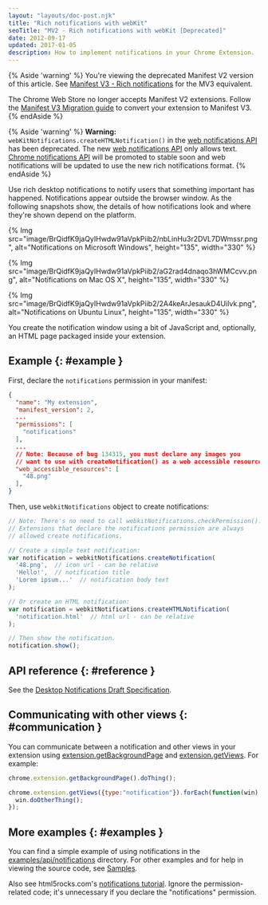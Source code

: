 ```yaml
---
layout: "layouts/doc-post.njk"
title: "Rich notifications with webKit"
seoTitle: "MV2 - Rich notifications with webKit [Deprecated]"
date: 2012-09-17
updated: 2017-01-05
description: How to implement notifications in your Chrome Extension.
---
```


{% Aside 'warning' %}
You're viewing the deprecated Manifest V2 version of this article. See [Manifest V3 - Rich notifications](/docs/extensions/mv3/richNotifications/) for the MV3 equivalent.

The Chrome Web Store no longer accepts Manifest V2 extensions. Follow the [Manifest V3 Migration guide](/docs/extensions/migrating) to convert your extension to Manifest V3.
{% endAside %}

{% Aside 'warning' %}
**Warning:** `webKitNotifications.createHTMLNotification()` in the [web notifications API][1] has
been deprecated. The new [web notifications API][2] only allows text. [Chrome notifications API][3]
will be promoted to stable soon and web notifications will be updated to use the new rich
notifications format.
{% endAside %}

Use rich desktop notifications to notify users that something important has happened. Notifications
appear outside the browser window. As the following snapshots show, the details of how notifications
look and where they're shown depend on the platform.

{% Img src="image/BrQidfK9jaQyIHwdw91aVpkPiib2/nbLinHu3r2DVL7DWmssr.png",
       alt="Notifications on Microsoft Windows", height="135", width="330" %}

{% Img src="image/BrQidfK9jaQyIHwdw91aVpkPiib2/aG2rad4dnaqo3hWMCcvv.png",
       alt="Notifications on Mac OS X", height="135", width="330" %}

{% Img src="image/BrQidfK9jaQyIHwdw91aVpkPiib2/2A4keArJesaukD4UiIvk.png",
       alt="Notifications on Ubuntu Linux", height="135", width="330" %}

You create the notification window using a bit of JavaScript and, optionally, an HTML page packaged
inside your extension.

## Example {: #example }

First, declare the `notifications` permission in your manifest:

```json
{
  "name": "My extension",
  "manifest_version": 2,
  ...
  "permissions": [
    "notifications"
  ],
  ...
  // Note: Because of bug 134315, you must declare any images you
  // want to use with createNotification() as a web accessible resource.
  "web_accessible_resources": [
    "48.png"
  ],
}
```

Then, use `webkitNotifications` object to create notifications:

```js
// Note: There's no need to call webkitNotifications.checkPermission().
// Extensions that declare the notifications permission are always
// allowed create notifications.

// Create a simple text notification:
var notification = webkitNotifications.createNotification(
  '48.png',  // icon url - can be relative
  'Hello!',  // notification title
  'Lorem ipsum...'  // notification body text
);

// Or create an HTML notification:
var notification = webkitNotifications.createHTMLNotification(
  'notification.html'  // html url - can be relative
);

// Then show the notification.
notification.show();
```

## API reference {: #reference }

See the [Desktop Notifications Draft Specification][5].

## Communicating with other views {: #communication }

You can communicate between a notification and other views in your extension using
[extension.getBackgroundPage][6] and [extension.getViews][7]. For example:

```js
chrome.extension.getBackgroundPage().doThing();
```

```js
chrome.extension.getViews({type:"notification"}).forEach(function(win) {
  win.doOtherThing();
});
```

## More examples {: #examples }

You can find a simple example of using notifications in the [examples/api/notifications][8]
directory. For other examples and for help in viewing the source code, see [Samples][9].

Also see html5rocks.com's [notifications tutorial][10]. Ignore the permission-related code; it's
unnecessary if you declare the "notifications" permission.

[1]: http://www.chromium.org/developers/design-documents/desktop-notifications/api-specification
[2]: http://www.w3.org/TR/notifications/
[3]: /docs/extensions/notifications
[4]: http://bugs.chromium.org/p/chromium/issues/detail?id=134315
[5]: http://dev.chromium.org/developers/design-documents/desktop-notifications/api-specification
[6]: /docs/extensions/extension#method-getBackgroundPage
[7]: /docs/extensions/extension#method-getViews
[8]: https://github.com/GoogleChrome/chrome-extensions-samples/tree/master/_archive/mv2/api/notifications/
[9]: /docs/extensions/mv2/samples
[10]: http://www.html5rocks.com/tutorials/notifications/quick/
